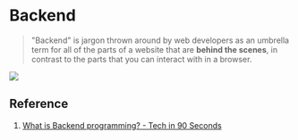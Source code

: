 # Backend 

> "Backend" is jargon thrown around by web developers as an umbrella term for all of the parts of a website that are **behind the scenes**, in contrast to the parts that you can interact with in a browser.


![](https://i.imgur.com/YwxndcR.jpg)

## Reference

1. [What is Backend programming? - Tech in 90 Seconds
](https://www.youtube.com/watch?v=znFu0i8X1T8)